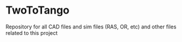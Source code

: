 # TwoToTango
Repository for all CAD files and sim files (RAS, OR, etc) and other files related to this project
